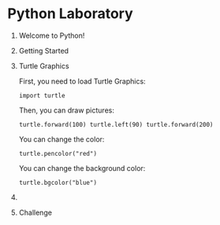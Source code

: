 Python Laboratory
=================

1. Welcome to Python!

2. Getting Started

3. Turtle Graphics

    First, you need to load Turtle Graphics:
    
    `
    import turtle
    `
    
    Then, you can draw pictures:
    
    `
    turtle.forward(100)
    turtle.left(90)
    turtle.forward(200)
    `

    You can change the color:
    
    `
    turtle.pencolor("red")
    `

    You can change the background color:
    
    `
    turtle.bgcolor("blue")
    `

4. 

5. Challenge


